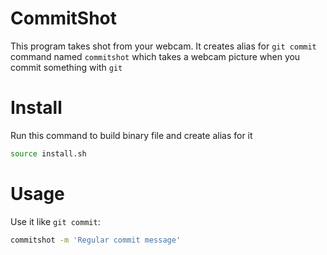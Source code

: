 # CommitShot
This program takes shot from your webcam.
It creates alias for `git commit` command named `commitshot` which takes a webcam picture when you commit something with `git`

# Install
Run this command to build binary file and create alias for it
```bash
source install.sh
```

# Usage
Use it like `git commit`:
```bash
commitshot -m 'Regular commit message'
```

